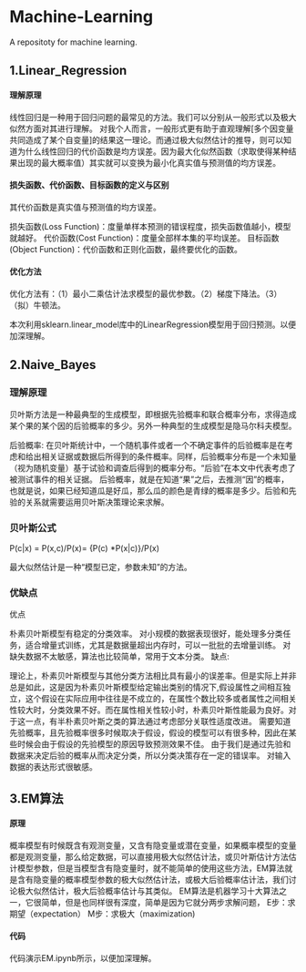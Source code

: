 # Machine-Learning
A repositoty for machine learning.

## 1.Linear_Regression
#### 理解原理
线性回归是一种用于回归问题的最常见的方法。我们可以分别从一般形式以及极大似然方面对其进行理解。
对我个人而言，一般形式更有助于直观理解[多个因变量共同造成了某个自变量]的结果这一理论。而通过极大似然估计的推导，则可以知道为什么线性回归的代价函数是均方误差。因为最大化似然函数（求取使得某种结果出现的最大概率值）其实就可以变换为最小化真实值与预测值的均方误差。
#### 损失函数、代价函数、目标函数的定义与区别
其代价函数是真实值与预测值的均方误差。

损失函数(Loss Function)：度量单样本预测的错误程度，损失函数值越小，模型就越好。
代价函数(Cost Function)：度量全部样本集的平均误差。
目标函数(Object Function)：代价函数和正则化函数，最终要优化的函数。
#### 优化方法
优化方法有：（1）最小二乘估计法求模型的最优参数。（2）梯度下降法。（3）（拟）牛顿法。

本次利用sklearn.linear_model库中的LinearRegression模型用于回归预测。以便加深理解。

## 2.Naive_Bayes
### 理解原理
贝叶斯方法是一种最典型的生成模型，即根据先验概率和联合概率分布，求得造成某个果的某个因的后验概率的多少。另外一种典型的生成模型是隐马尔科夫模型。

后验概率: 在贝叶斯统计中，一个随机事件或者一个不确定事件的后验概率是在考虑和给出相关证据或数据后所得到的条件概率。同样，后验概率分布是一个未知量（视为随机变量）基于试验和调查后得到的概率分布。“后验”在本文中代表考虑了被测试事件的相关证据。
后验概率，就是在知道“果”之后，去推测“因”的概率，也就是说，如果已经知道瓜是好瓜，那么瓜的颜色是青绿的概率是多少。后验和先验的关系就需要运用贝叶斯决策理论来求解。

### 贝叶斯公式
P(c|x) = P(x,c)/P(x)= {P(c) *P(x|c)}/P(x)

最大似然估计是一种“模型已定，参数未知”的方法。

### 优缺点
优点

朴素贝叶斯模型有稳定的分类效率。
对小规模的数据表现很好，能处理多分类任务，适合增量式训练，尤其是数据量超出内存时，可以一批批的去增量训练。
对缺失数据不太敏感，算法也比较简单，常用于文本分类。
缺点:

理论上，朴素贝叶斯模型与其他分类方法相比具有最小的误差率。但是实际上并非总是如此，这是因为朴素贝叶斯模型给定输出类别的情况下,假设属性之间相互独立，这个假设在实际应用中往往是不成立的，在属性个数比较多或者属性之间相关性较大时，分类效果不好。而在属性相关性较小时，朴素贝叶斯性能最为良好。对于这一点，有半朴素贝叶斯之类的算法通过考虑部分关联性适度改进。
需要知道先验概率，且先验概率很多时候取决于假设，假设的模型可以有很多种，因此在某些时候会由于假设的先验模型的原因导致预测效果不佳。
由于我们是通过先验和数据来决定后验的概率从而决定分类，所以分类决策存在一定的错误率。
对输入数据的表达形式很敏感。

## 3.EM算法
#### 原理
概率模型有时候既含有观测变量，又含有隐变量或潜在变量，如果概率模型的变量都是观测变量，那么给定数据，可以直接用极大似然估计法，或贝叶斯估计方法估计模型参数，但是当模型含有隐变量时，就不能简单的使用这些方法，EM算法就是含有隐变量的概率模型参数的极大似然估计法，或极大后验概率估计法，我们讨论极大似然估计，极大后验概率估计与其类似。
EM算法是机器学习十大算法之一，它很简单，但是也同样很有深度，简单是因为它就分两步求解问题，
E步：求期望（expectation）
M步：求极大（maximization)
#### 代码
代码演示EM.ipynb所示，以便加深理解。
